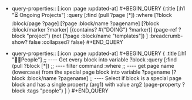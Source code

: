 - query-properties:: [:icon :page :updated-at]
  #+BEGIN_QUERY
  {:title [:h1 "⏳ Ongoing Projects"]
    :query [:find (pull ?page [*])
        :where
          [?block :block/page ?page]
          [?page :block/name ?pagename]
          [?block :block/marker ?marker]
          [(contains? #{"DOING"} ?marker)]
          (page-ref ?block "project")
          (not [?page :block/name "templates"])
      ]
      :breadcrumb-show? false
      :collapsed? false}
  #+END_QUERY

- query-properties:: [:icon :page :updated-at]
  #+BEGIN_QUERY
  {
  :title [:h1 "👨‍💼People"]
  ;; ---- Get every block into variable ?block
  :query [:find (pull ?block [*])
      ;; ---- filter command
      :where
      ;; ---- get page name (lowercase) from the special page block into variable ?pagename
      [?block :block/name ?pagename]
      ;; ---- Select if block is a special page block and has a single property (arg1) with value arg2
      (page-property ?block :tags "people")
  ]
  }
  #+END_QUERY
